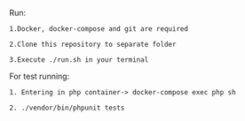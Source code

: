 Run:

    1.Docker, docker-compose and git are required

    2.Clone this repository to separate folder

    3.Execute ./run.sh in your terminal

For test running:

    1. Entering in php container-> docker-compose exec php sh
    
    2. ./vendor/bin/phpunit tests
